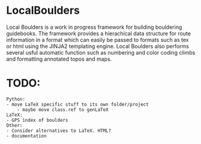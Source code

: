 # LocalBoulders
 Local Boulders is a work in progress framework for building bouldering guidebooks. The framework provides a hierachical data structure for route information in a format which can easily be passed to formats such as tex or html using the JINJA2 templating engine. Local Boulders also performs several usful automatic function such as numbering and color coding climbs and formatting annotated topos and maps. 

# TODO:
	Python:
	- move LaTeX specific stuff to its own folder/project
        - maybe move class.ref to genLaTeX
    LaTeX:
    - GPS index of boulders
    Other:
    - Consider alternatives to LaTeX. HTML?
    - documentation